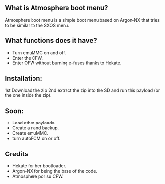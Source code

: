 ## What is Atmosphere boot menu?
Atmosphere boot menu is a simple boot menu based on Argon-NX that tries to be similar to the SXOS menu.

## What functions does it have?
* Turn emuMMC on and off.
* Enter the CFW.
* Enter OFW without burning e-fuses thanks to Hekate.

## Installation:
1st Download the zip
2nd extract the zip into the SD and run this payload (or the one inside the zip).

## Soon:
* Load other payloads.
* Create a nand backup.
* Create emuMMC.
* turn autoRCM on or off.

## Credits
* Hekate for her bootloader.
* Argon-NX for being the base of the code.
* Atmosphere por su CFW.